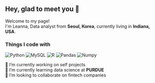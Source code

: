 ## Hey, glad to meet you 👋

<!--
**LeannaJ/LeannaJ** is a ✨ _special_ ✨ repository because its `README.md` (this file) appears on your GitHub profile.

Here are some ideas to get you started:

- 🔭 I’m currently working on projects with USA companies
- 🌱 I’m currently learning data science at PURDUE
- 👯 I’m looking to collaborate on digital product companies
- 🤔 I’m looking for help with ...
- 💬 Ask me about ...
- 📫 How to reach me: 
- 😄 Pronouns: she/her
- ⚡ Fun fact: ...
-->

<p>Welcome to my page! </br> I'm Leanna, Data analyst from <b>Seoul, Korea</b>, currently living in <b>Indiana, USA</b>. </p>
<h3>Things I code with</h3>
<p>
  <img alt="Python" src="https://img.shields.io/badge/-Python-45b8d8?style=flat-square&logo=Python&logoColor=white" />
  <img alt="MySQL" src="https://img.shields.io/badge/-MySQL-8DD6F9?style=flat-square&logo=MySQL&logoColor=white" /> 
  <img alt="R" src="https://img.shields.io/badge/-R-46a2f1?style=flat-square&logo=R&logoColor=white" />
  <img alt="Pandas" src="https://img.shields.io/badge/-Pandas-2088FF?style=flat-square&logo=Pandas&logoColor=white" />
  <img alt="Numpy" src="https://img.shields.io/badge/-Numpy-1a73e8?style=flat-square&logo=Numpy&logoColor=white" />
</p>
<p>🔭 I’m currently working on self projects </br> 🌱 I’m currently learning data science at <b>PURDUE</b> </br> 👯 I’m looking to collaborate on fintech companies </p>
